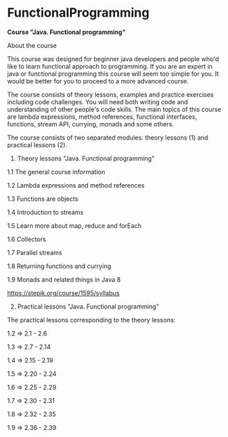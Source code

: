 # FunctionalProgramming
**Course "Java. Functional programming"**

About the course

This course was designed for beginner java developers and people who'd like to learn functional approach to programming. If you are an expert in java or functional programming this course will seem too simple for you. It would be better for you to proceed to a more advanced course.

The course consists of theory lessons, examples and practice exercises including code challenges. You will need both writing code and understanding of other people's code skills. The main topics of this course are lambda expressions, method references, functional interfaces, functions, stream API, currying, monads and some others.

The course consists of two separated modules: theory lessons (1) and practical lessons (2).


1. Theory lessons "Java. Functional programming" 

1.1 The general course information
   
1.2 Lambda expressions and method references
 
1.3 Functions are objects
 
1.4 Introduction to streams
 
1.5 Learn more about map, reduce and forEach
 
1.6 Collectors
 
1.7 Parallel streams
 
1.8 Returning functions and currying
 
1.9 Monads and related things in Java 8
 
https://stepik.org/course/1595/syllabus


2. Practical lessons "Java. Functional programming"

The practical lessons corresponding to the theory lessons:

1.2 => 2.1 - 2.6

1.3 => 2.7 - 2.14

1.4 => 2.15 - 2.19

1.5 => 2.20 - 2.24

1.6 => 2.25 - 2.29

1.7 => 2.30 - 2.31

1.8 => 2.32 - 2.35

1.9 => 2.36 - 2.39
